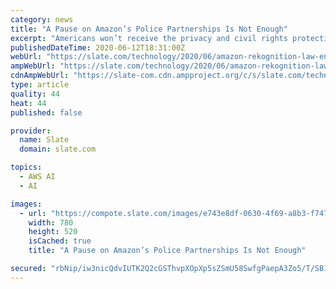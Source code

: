 ```yaml
---
category: news
title: "A Pause on Amazon’s Police Partnerships Is Not Enough"
excerpt: "Americans won’t receive the privacy and civil rights protections they need because a company like Amazon decides to give them to us."
publishedDateTime: 2020-06-12T18:31:00Z
webUrl: "https://slate.com/technology/2020/06/amazon-rekognition-law-enforcement-moratorium.html"
ampWebUrl: "https://slate.com/technology/2020/06/amazon-rekognition-law-enforcement-moratorium.amp"
cdnAmpWebUrl: "https://slate-com.cdn.ampproject.org/c/s/slate.com/technology/2020/06/amazon-rekognition-law-enforcement-moratorium.amp"
type: article
quality: 44
heat: 44
published: false

provider:
  name: Slate
  domain: slate.com

topics:
  - AWS AI
  - AI

images:
  - url: "https://compote.slate.com/images/e743e8df-0630-4f69-a8b3-f7479cfc746f.jpeg?width=780&height=520&rect=4938x3292&offset=0x0"
    width: 780
    height: 520
    isCached: true
    title: "A Pause on Amazon’s Police Partnerships Is Not Enough"

secured: "rbNip/iw3nicQdvIUTK2Q2cGSThvpXOpXp5sZSmU58SwfgPaepA3Zo5/T/SB1wP0IfTKG6uF7O4vIonLhGtI5GLydQ9/t30McfrlMkc24XgXAIFKWuqBuDa/MHQNx6pfDpRGv7X3krIcx97zDBNK5AHiR+/cnfjLHcY28WmBtKxcZjYz6k4OaDUmnGOIVKDtqxS3K1pPeO93SwwAU2epFPpTZtOZKjLCwxBCkDMOqs6u9gQVNBM7m1W3Gmnbv0+AekvcHaYxHxMxqRZmv/QrUqN1dKWuIxBZtIVEkMHlFfJIkIZd5ler4/fm0WR8amoVwuclFU8AHcPiJUnCuOapFA==;SHJogZr01f8XmpAS2a6sdQ=="
---
```


